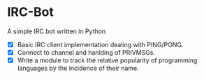 IRC-Bot
=======

A simple IRC bot written in Python

 - [x] Basic IRC client implementation dealing with PING/PONG.
 - [x] Connect to channel and hanlding of PRIVMSGs.
 - [x] Write a module to track the relative popularity of programming languages by the incidence of their name.
